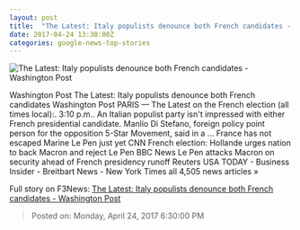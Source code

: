 ```yaml
---
layout: post
title:  "The Latest: Italy populists denounce both French candidates - Washington Post"
date: 2017-04-24 13:30:00Z
categories: google-news-top-stories
---
```


![The Latest: Italy populists denounce both French candidates - Washington Post](https://img.washingtonpost.com/rf/image_1484w/2010-2019/WashingtonPost/2017/04/24/Foreign/Images/2017-04-24T083838Z_283943724_RC1761C942C0_RTRMADP_3_FRANCE-ELECTION-MARKETS.jpg)

Washington Post The Latest: Italy populists denounce both French candidates Washington Post PARIS — The Latest on the French election (all times local):. 3:10 p.m.. An Italian populist party isn't impressed with either French presidential candidate. Manlio Di Stefano, foreign policy point person for the opposition 5-Star Movement, said in a ... France has not escaped Marine Le Pen just yet CNN French election: Hollande urges nation to back Macron and reject Le Pen BBC News Le Pen attacks Macron on security ahead of French presidency runoff Reuters USA TODAY - Business Insider - Breitbart News - New York Times all 4,505 news articles »


Full story on F3News: [The Latest: Italy populists denounce both French candidates - Washington Post](http://www.f3nws.com/n/vKCJCC)

> Posted on: Monday, April 24, 2017 6:30:00 PM
